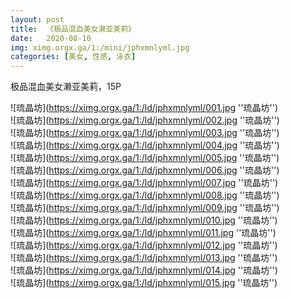 ```yaml
---
layout: post
title:  《极品混血美女濑亚美莉》
date:   2020-08-10
img: ximg.orgx.ga/1:/mini/jphxmnlyml.jpg
categories: [美女, 性感, 泳衣]
---
```


极品混血美女濑亚美莉，15P

![琉晶坊](https://ximg.orgx.ga/1:/ld/jphxmnlyml/001.jpg ''琉晶坊'') <br>
![琉晶坊](https://ximg.orgx.ga/1:/ld/jphxmnlyml/002.jpg ''琉晶坊'') <br>
![琉晶坊](https://ximg.orgx.ga/1:/ld/jphxmnlyml/003.jpg ''琉晶坊'') <br>
![琉晶坊](https://ximg.orgx.ga/1:/ld/jphxmnlyml/004.jpg ''琉晶坊'') <br>
![琉晶坊](https://ximg.orgx.ga/1:/ld/jphxmnlyml/005.jpg ''琉晶坊'') <br>
![琉晶坊](https://ximg.orgx.ga/1:/ld/jphxmnlyml/006.jpg ''琉晶坊'') <br>
![琉晶坊](https://ximg.orgx.ga/1:/ld/jphxmnlyml/007.jpg ''琉晶坊'') <br>
![琉晶坊](https://ximg.orgx.ga/1:/ld/jphxmnlyml/008.jpg ''琉晶坊'') <br>
![琉晶坊](https://ximg.orgx.ga/1:/ld/jphxmnlyml/009.jpg ''琉晶坊'') <br>
![琉晶坊](https://ximg.orgx.ga/1:/ld/jphxmnlyml/010.jpg ''琉晶坊'') <br>
![琉晶坊](https://ximg.orgx.ga/1:/ld/jphxmnlyml/011.jpg ''琉晶坊'') <br>
![琉晶坊](https://ximg.orgx.ga/1:/ld/jphxmnlyml/012.jpg ''琉晶坊'') <br>
![琉晶坊](https://ximg.orgx.ga/1:/ld/jphxmnlyml/013.jpg ''琉晶坊'') <br>
![琉晶坊](https://ximg.orgx.ga/1:/ld/jphxmnlyml/014.jpg ''琉晶坊'') <br>
![琉晶坊](https://ximg.orgx.ga/1:/ld/jphxmnlyml/015.jpg ''琉晶坊'') <br>

